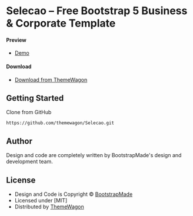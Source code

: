 # Selecao – Free Bootstrap 5 Business & Corporate Template

#### Preview

 - [Demo](https://themewagon.github.io/Selecao/)

#### Download
 - [Download from ThemeWagon](https://themewagon.com/themes/selecao/)
 
 
## Getting Started

Clone from GitHub 
```
https://github.com/themewagon/Selecao.git
```

## Author

Design and code are completely written by BootstrapMade's design and development team.  


## License

 - Design and Code is Copyright &copy; [BootstrapMade](https://bootstrapmade.com/)
 - Licensed under [MIT]
 - Distributed by [ThemeWagon](https://themewagon.com)


